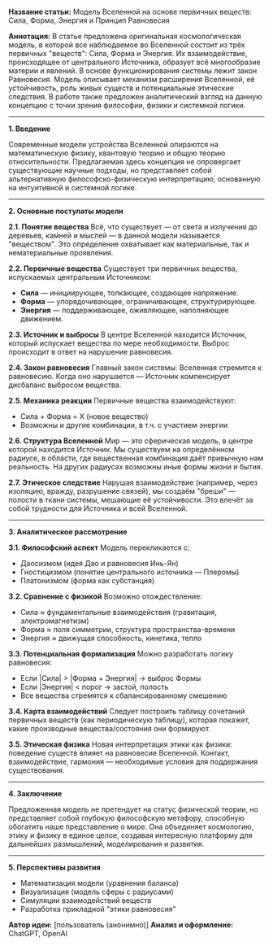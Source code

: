 **Название статьи:**
Модель Вселенной на основе первичных веществ: Сила, Форма, Энергия и Принцип Равновесия

**Аннотация:**
В статье предложена оригинальная космологическая модель, в которой все наблюдаемое во Вселенной состоит из трёх первичных "веществ": Сила, Форма и Энергия. Их взаимодействие, происходящее от центрального Источника, образует всё многообразие материи и явлений. В основе функционирования системы лежит закон Равновесия. Модель описывает механизм расширения Вселенной, её устойчивость, роль живых существ и потенциальные этические следствия. В работе также предложен аналитический взгляд на данную концепцию с точки зрения философии, физики и системной логики.

---

**1. Введение**

Современные модели устройства Вселенной опираются на математическую физику, квантовую теорию и общую теорию относительности. Предлагаемая здесь концепция не опровергает существующие научные подходы, но представляет собой альтернативную философско-физическую интерпретацию, основанную на интуитивной и системной логике.

---

**2. Основные постулаты модели**

**2.1. Понятие вещества**
Всё, что существует — от света и излучения до деревьев, камней и мыслей — в данной модели называется "веществом". Это определение охватывает как материальные, так и нематериальные проявления.

**2.2. Первичные вещества**
Существует три первичных вещества, испускаемых центральным Источником:
- **Сила** — инициирующее, толкающее, создающее напряжение.
- **Форма** — упорядочивающее, ограничивающее, структурирующее.
- **Энергия** — поддерживающее, оживляющее, наполняющее движением.

**2.3. Источник и выбросы**
В центре Вселенной находится Источник, который испускает вещества по мере необходимости. Выброс происходит в ответ на нарушение равновесия.

**2.4. Закон равновесия**
Главный закон системы: Вселенная стремится к равновесию. Когда оно нарушается — Источник компенсирует дисбаланс выбросом вещества.

**2.5. Механика реакции**
Первичные вещества взаимодействуют:
- Сила + Форма = X (новое вещество)
- Возможны и другие комбинации, в т.ч. с участием энергии

**2.6. Структура Вселенной**
Мир — это сферическая модель, в центре которой находится Источник. Мы существуем на определённом радиусе, в области, где вещественная комбинация даёт привычную нам реальность. На других радиусах возможны иные формы жизни и бытия.

**2.7. Этическое следствие**
Нарушая взаимодействие (например, через изоляцию, вражду, разрушение связей), мы создаём "бреши" — полости в ткани системы, мешающие её устойчивости. Это влечёт за собой трудности для Источника и всей Вселенной.

---

**3. Аналитическое рассмотрение**

**3.1. Философский аспект**
Модель перекликается с:
- Даосизмом (идея Дао и равновесия Инь-Ян)
- Гностицизмом (понятие центрального источника — Плеромы)
- Платонизмом (форма как субстанция)

**3.2. Сравнение с физикой**
Возможно отождествление:
- Сила ≈ фундаментальные взаимодействия (гравитация, электромагнетизм)
- Форма ≈ поля симметрии, структура пространства-времени
- Энергия ≈ движущая способность, кинетика, тепло

**3.3. Потенциальная формализация**
Можно разработать логику равновесия:
- Если |Сила| > |Форма + Энергия| → выброс Формы
- Если |Энергия| < порог → застой, полость
- Все вещества стремятся к сбалансированному смешению

**3.4. Карта взаимодействий**
Следует построить таблицу сочетаний первичных веществ (как периодическую таблицу), которая покажет, какие производные вещества/состояния они формируют.

**3.5. Этическая физика**
Новая интерпретация этики как физики: поведение существ влияет на равновесие Вселенной. Контакт, взаимодействие, гармония — необходимые условия для поддержания существования.

---

**4. Заключение**

Предложенная модель не претендует на статус физической теории, но представляет собой глубокую философскую метафору, способную обогатить наше представление о мире. Она объединяет космологию, этику и физику в единое целое, создавая интересную платформу для дальнейших размышлений, моделирования и развития.

---

**5. Перспективы развития**

- Математизация модели (уравнения баланса)
- Визуализация (модель сферы с радиусами)
- Симуляции взаимодействий веществ
- Разработка прикладной "этики равновесия"

**Автор идеи:** [пользователь (анонимно)]
**Анализ и оформление:** ChatGPT, OpenAI

